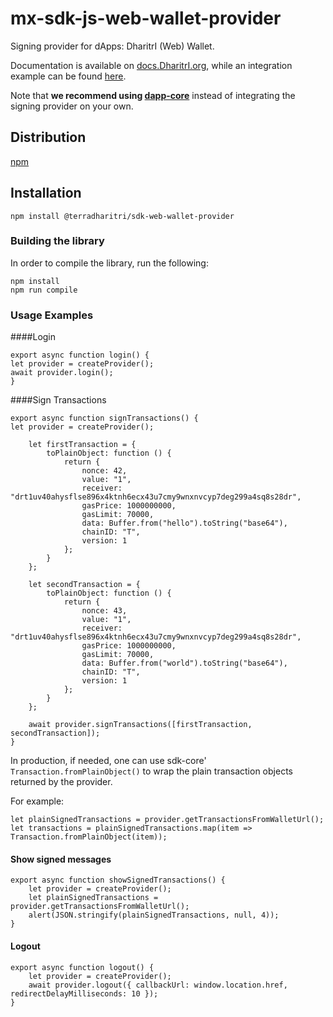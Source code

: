 # mx-sdk-js-web-wallet-provider

Signing provider for dApps: DharitrI (Web) Wallet.

Documentation is available on [docs.DharitrI.org](https://docs.DharitrI.org/sdk-and-tools/drtjs/drtjs-signing-providers/), while an integration example can be found [here](https://github.com/DharitrI/mx-sdk-js-examples/tree/main/signing-providers).

Note that **we recommend using [dapp-core](https://github.com/DharitrI/mx-sdk-dapp)** instead of integrating the signing provider on your own.

## Distribution

[npm](https://www.npmjs.com/package/@terradharitri/sdk-web-wallet-provider)

## Installation

```
npm install @terradharitri/sdk-web-wallet-provider
```

### Building the library

In order to compile the library, run the following:

```
npm install
npm run compile
```

### Usage Examples

####Login
```
export async function login() {
let provider = createProvider();
await provider.login();
}
```

####Sign Transactions
```
export async function signTransactions() {
let provider = createProvider();

    let firstTransaction = {
        toPlainObject: function () {
            return {
                nonce: 42,
                value: "1",
                receiver: "drt1uv40ahysflse896x4ktnh6ecx43u7cmy9wnxnvcyp7deg299a4sq8s28dr",
                gasPrice: 1000000000,
                gasLimit: 70000,
                data: Buffer.from("hello").toString("base64"),
                chainID: "T",
                version: 1
            };
        }
    };

    let secondTransaction = {
        toPlainObject: function () {
            return {
                nonce: 43,
                value: "1",
                receiver: "drt1uv40ahysflse896x4ktnh6ecx43u7cmy9wnxnvcyp7deg299a4sq8s28dr",
                gasPrice: 1000000000,
                gasLimit: 70000,
                data: Buffer.from("world").toString("base64"),
                chainID: "T",
                version: 1
            };
        }
    };

    await provider.signTransactions([firstTransaction, secondTransaction]);
}
```


In production, if needed, one can use sdk-core' `Transaction.fromPlainObject()` to wrap the plain transaction objects returned by the provider.

For example:

```
let plainSignedTransactions = provider.getTransactionsFromWalletUrl();
let transactions = plainSignedTransactions.map(item => Transaction.fromPlainObject(item));
```


#### Show signed messages
```
export async function showSignedTransactions() {
    let provider = createProvider();
    let plainSignedTransactions = provider.getTransactionsFromWalletUrl();
    alert(JSON.stringify(plainSignedTransactions, null, 4));
}
```

#### Logout
```
export async function logout() {
    let provider = createProvider();
    await provider.logout({ callbackUrl: window.location.href, redirectDelayMilliseconds: 10 });
}

```
